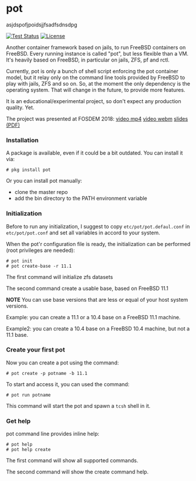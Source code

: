 # pot


asjdspofjpoidsjjfsadfsdnsdpg

[![Test Status](https://travis-ci.org/pizzamig/pot.png?branch=master)](https://travis-ci.org/pizzamig/pot) [![License](https://img.shields.io/badge/License-BSD%203--Clause-blue.svg)](https://opensource.org/licenses/BSD-3-Clause)

Another container framework based on jails, to run FreeBSD containers on FreeBSD.
Every running instance is called "pot", but less flexible than a VM.
It's heavily based on FreeBSD, in particular on jails, ZFS, pf and rctl.

Currently, pot is only a bunch of shell script enforcing the pot container model, but it relay only on the command line tools provided by FreeBSD to play with jails, ZFS and so on.
So, at the moment the only dependency is the operating system. That will change in the future, to provide more features.

It is an educational/experimental project, so don't expect any production quality. Yet.

The project was presented at FOSDEM 2018: [video mp4](https://video.fosdem.org/2018/K.3.401/pot_container_framework.mp4) [video webm](https://video.fosdem.org/2018/K.3.401/pot_container_framework.webm) [slides (PDF)](https://fosdem.org/2018/schedule/event/pot_container_framework/attachments/slides/2128/export/events/attachments/pot_container_framework/slides/2128/pot_slides.pdf)

### Installation

A package is available, even if it could be a bit outdated. You can install it via:
```console
# pkg install pot
```

Or you can install pot manually:
* clone the master repo
* add the bin directory to the PATH environment variable

### Initialization

Before to run any initialization, I suggest to copy `etc/pot/pot.defaul.conf` in `etc/pot/pot.conf` and set all variables in accord to your system.

When the pot'r configuration file is ready, the initialization can be performed (root privileges are needed):
```console
# pot init
# pot create-base -r 11.1
```

The first command will initialize zfs datasets

The second command create a usable base, based on FreeBSD 11.1

**NOTE** You can use base versions that are less or equal of your host system versions.

Example: you can create a 11.1 or a 10.4 base on a FreeBSD 11.1 machine.

Example2: you can create a 10.4 base on a FreeBSD 10.4 machine, but not a 11.1 base.

### Create your first pot

Now you can create a pot using the command:
```console
# pot create -p potname -b 11.1
```

To start and access it, you can used the command:
```console
# pot run potname
```

This command will start the pot and spawn a `tcsh` shell in it.

### Get help

pot command line provides inline help:

```console
# pot help
# pot help create
```

The first command will show all supported commands.

The second command will show the create command help.
